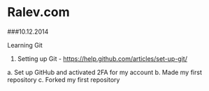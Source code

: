 Ralev.com
=========

###10.12.2014

Learning Git

  1.	Setting up Git - https://help.github.com/articles/set-up-git/
  
  a.	Set up GitHub and activated 2FA for my account
  b.  Made my first repository
  c.  Forked my first repository
